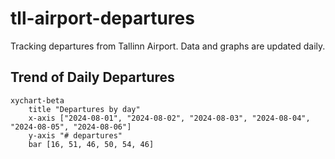 # tll-airport-departures

Tracking departures from Tallinn Airport. Data and graphs are updated daily.

## Trend of Daily Departures

```mermaid
xychart-beta
    title "Departures by day"
    x-axis ["2024-08-01", "2024-08-02", "2024-08-03", "2024-08-04", "2024-08-05", "2024-08-06"]
    y-axis "# departures"
    bar [16, 51, 46, 50, 54, 46]
```
